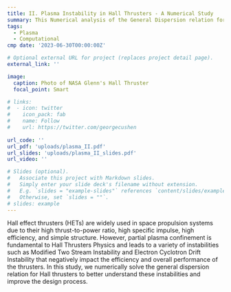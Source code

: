 ```yaml
---
title: II. Plasma Instability in Hall Thrusters - A Numerical Study
summary: This Numerical analysis of the General Dispersion relation for Hall Thrusters, that was previously proposed by the author. Study involved using algorithms including fixed point iteration and conjugate gradient decent using multiprocessing self-made modules in python.
tags:
  - Plasma
  - Computational
cmp date: '2023-06-30T00:00:00Z'

# Optional external URL for project (replaces project detail page).
external_link: ''

image:
  caption: Photo of NASA Glenn's Hall Thruster
  focal_point: Smart

# links:
#  - icon: twitter
#    icon_pack: fab
#    name: Follow
#    url: https://twitter.com/georgecushen
    
url_code: ''
url_pdf: 'uploads/plasma_II.pdf'
url_slides: 'uploads/plasma_II_slides.pdf'
url_video: ''

# Slides (optional).
#   Associate this project with Markdown slides.
#   Simply enter your slide deck's filename without extension.
#   E.g. `slides = "example-slides"` references `content/slides/example-slides.md`.
#   Otherwise, set `slides = ""`.
# slides: example
---
```


Hall effect thrusters (HETs) are widely used in space propulsion systems due to their high thrust-to-power ratio, high specific impulse, high efficiency, and simple structure. However, partial plasma confinement is fundamental to Hall Thrusters Physics and leads to a variety of instabilities such as Modified Two Stream Instability and Electron Cyclotron Drift Instability that negatively impact the efficiency and overall performance of the thrusters. In this study, we numerically solve the general dispersion relation for Hall thrusters to better understand these instabilities and improve the design process.
